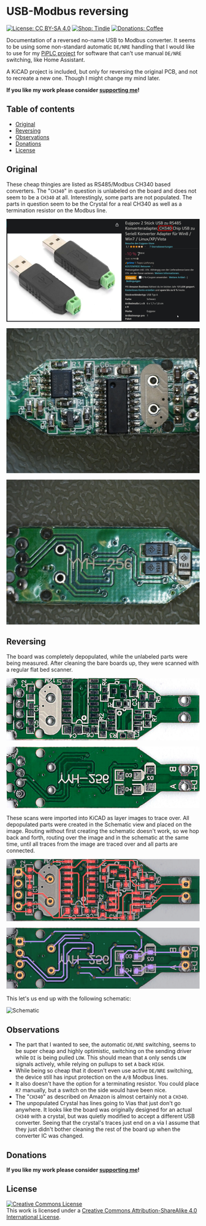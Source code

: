# USB-Modbus reversing <!-- omit in toc -->

[![License: CC BY-SA 4.0](https://img.shields.io/badge/license-CC%20BY--SA%204.0-blue?style=flat-square)](https://creativecommons.org/licenses/by-sa/4.0/)
[![Shop: Tindie](https://img.shields.io/badge/shop-Tindie-blue?style=flat-square)](https://www.tindie.com/stores/binary-6/?ref=offsite_badges&utm_source=sellers_Chrismettal&utm_medium=badges&utm_campaign=badge_medium)
[![Donations: Coffee](https://img.shields.io/badge/donations-Coffee-brown?style=flat-square)](https://github.com/Chrismettal#donations)

Documentation of a reversed no-name USB to Modbus converter. It seems to be using some non-standard automatic `DE/NRE` handling that I would like to use for my [PiPLC project](https://github.com/chrismettal/piplc) for software that can't use manual `DE/NRE` switching, like Home Assistant.

A KiCAD project is included, but only for reversing the original PCB, and not to recreate a new one. Though I might change my mind later.

**If you like my work please consider [supporting me](https://github.com/Chrismettal#donations)!**

## Table of contents <!-- omit in toc -->

- [Original](#original)
- [Reversing](#reversing)
- [Observations](#observations)
- [Donations](#donations)
- [License](#license)

## Original

These cheap thingies are listed as RS485/Modbus CH340 based converters. The "`CH340`" in question is unlabeled on the board and does not seem to be a `CH340` at all.
Interestingly, some parts are not populated. The parts in question seem to be the Crystal for a real CH340 as well as a termination resistor on the Modbus line.

![Amazon Listing](/img/Amazon.png)

![MicroFront](/img/Microscope_Popu_Front.jpg)

![MicroBack](/img/Microscope_Popu_Back.jpg)

## Reversing

The board was completely depopulated, while the unlabeled parts were being measured. After cleaning the bare boards up, they were scanned with a regular flat bed scanner.

![ScanFront](img/ScanFront.jpg)

![ScanFront](img/ScanBack.jpg)

These scans were imported into KiCAD as layer images to trace over. All depopulated parts were created in the Schematic view and placed on the image. Routing without first creating the schematic doesn't work, so we hop back and forth, routing over the image and in the schematic at the same time, until all traces from the image are traced over and all parts are connected.

![KiFront](/img/KiFront.png)

![KiBack](/img/KiBack.png)

This let's us end up with the following schematic:

![Schematic](/img/Schematic.png.png)

## Observations

- The part that I wanted to see, the automatic `DE/NRE` switching, seems to be super cheap and highly optimistic, switching on the sending driver while `DI` is being pulled `LOW`. This should mean that `A` only sends `LOW` signals actively, while relying on pullups to set `A` back `HIGH`.
- While being so cheap that it doesn't even use active `DE/NRE` switching, the device still has input protection on the `A/B` Modbus lines.
- It also doesn't have the option for a terminating resistor. You could place `R7` manually, but a switch on the side would have been nice.
- The "`CH340`" as described on Amazon is almost certainly not a `CH340`.
- The unpopulated Crystal has lines going to Vias that just don't go anywhere. It looks like the board was originally designed for an actual `CH340` with a crystal, but was quietly modified to accept a different USB converter. Seeing that the crystal's traces just end on a via I assume that they just didn't bother cleaning the rest of the board up when the converter IC was changed.

## Donations

**If you like my work please consider [supporting me](https://github.com/Chrismettal#donations)!**

## License

 <a rel="CClicense" href="http://creativecommons.org/licenses/by-sa/4.0/"><img alt="Creative Commons License" style="border-width:0" src="https://i.creativecommons.org/l/by-sa/4.0/88x31.png" /></a><br />This work is licensed under a <a rel="license" href="http://creativecommons.org/licenses/by-sa/4.0/">Creative Commons Attribution-ShareAlike 4.0 International License</a>.
